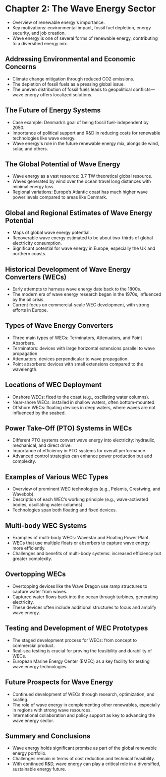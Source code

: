 # Chapter 2: The Wave Energy Sector
* Overview of renewable energy's importance.
* Key motivations: environmental impact, fossil fuel depletion, energy security, and job creation.
* Wave energy is one of several forms of renewable energy, contributing to a diversified energy mix.

## Addressing Environmental and Economic Concerns
* Climate change mitigation through reduced CO2 emissions.
* The depletion of fossil fuels as a pressing global issue.
* The uneven distribution of fossil fuels leads to geopolitical conflicts—wave energy offers localized solutions.

## The Future of Energy Systems
* Case example: Denmark’s goal of being fossil fuel-independent by 2050.
* Importance of political support and R&D in reducing costs for renewable technologies like wave energy.
* Wave energy's role in the future renewable energy mix, alongside wind, solar, and others.

## The Global Potential of Wave Energy
* Wave energy as a vast resource: 3.7 TW theoretical global resource.
* Waves generated by wind over the ocean travel long distances with minimal energy loss.
* Regional variations: Europe’s Atlantic coast has much higher wave power levels compared to areas like Denmark.

## Global and Regional Estimates of Wave Energy Potential
* Maps of global wave energy potential.
* Recoverable wave energy estimated to be about two-thirds of global electricity consumption.
* Significant potential for wave energy in Europe, especially the UK and northern coasts.

## Historical Development of Wave Energy Converters (WECs)
* Early attempts to harness wave energy date back to the 1800s.
* The modern era of wave energy research began in the 1970s, influenced by the oil crisis.
* Current focus on commercial-scale WEC development, with strong efforts in Europe.

## Types of Wave Energy Converters
* Three main types of WECs: Terminators, Attenuators, and Point Absorbers.
* Terminators: devices with large horizontal extensions parallel to wave propagation.
* Attenuators: devices perpendicular to wave propagation.
* Point absorbers: devices with small extensions compared to the wavelength.

## Locations of WEC Deployment
* Onshore WECs: fixed to the coast (e.g., oscillating water columns).
* Near-shore WECs: installed in shallow waters, often bottom-mounted.
* Offshore WECs: floating devices in deep waters, where waves are not influenced by the seabed.

## Power Take-Off (PTO) Systems in WECs
* Different PTO systems convert wave energy into electricity: hydraulic, mechanical, and direct drive.
* Importance of efficiency in PTO systems for overall performance.
* Advanced control strategies can enhance power production but add complexity.

## Examples of Various WEC Types
* Overview of prominent WEC technologies (e.g., Pelamis, Crestwing, and Wavebob).
* Description of each WEC’s working principle (e.g., wave-activated bodies, oscillating water columns).
* Technologies span both floating and fixed devices.

## Multi-body WEC Systems
* Examples of multi-body WECs: Wavestar and Floating Power Plant.
* WECs that use multiple floats or absorbers to capture wave energy more efficiently.
* Challenges and benefits of multi-body systems: increased efficiency but greater complexity.

## Overtopping WECs
* Overtopping devices like the Wave Dragon use ramp structures to capture water from waves.
* Captured water flows back into the ocean through turbines, generating electricity.
* These devices often include additional structures to focus and amplify wave energy.

## Testing and Development of WEC Prototypes
* The staged development process for WECs: from concept to commercial product.
* Real-sea testing is crucial for proving the feasibility and durability of WECs.
* European Marine Energy Center (EMEC) as a key facility for testing wave energy technologies.

## Future Prospects for Wave Energy
* Continued development of WECs through research, optimization, and scaling.
* The role of wave energy in complementing other renewables, especially in regions with strong wave resources.
* International collaboration and policy support as key to advancing the wave energy sector.

## Summary and Conclusions
* Wave energy holds significant promise as part of the global renewable energy portfolio.
* Challenges remain in terms of cost reduction and technical feasibility.
* With continued R&D, wave energy can play a critical role in a diversified, sustainable energy future.





































